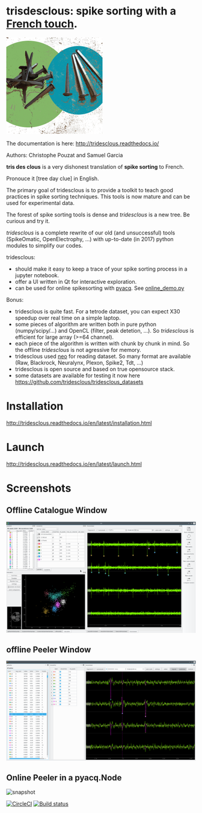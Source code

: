 # trisdesclous: spike sorting with a [French touch](https://fr.wikipedia.org/wiki/French_touch_(informatique)).

![icon](tridesclous/gui/icons/png/main_icon.png)

The documentation is here: http://tridesclous.readthedocs.io/

Authors: Christophe Pouzat and Samuel Garcia

**tris des clous** is a very dishonest translation of **spike sorting** to French.

Pronouce it [tree day clue] in English.

The primary goal of tridesclous is to provide a toolkit to teach good practices in spike sorting techniques.
This tools is now mature and can be used for experimental data.

The forest of spike sorting tools is dense and *tridesclous* is a new tree.
Be curious and try it.

*tridesclous* is a complete rewrite of our old (and unsuccessful) tools (SpikeOmatic, OpenElectrophy, ...)
with up-to-date (in 2017) python modules to simplify our codes.

tridesclous:
  * should make it easy to keep a trace of your spike sorting process in
    a jupyter notebook.
  * offer a UI written in Qt for interactive exploration.
  * can be used for online spikesorting with [pyacq](http://pyacq.readthedocs.io). See [online_demo.py](https://github.com/tridesclous/tridesclous/blob/master/example/online_demo.py)


Bonus:
  * tridesclous is quite fast. For a tetrode dataset, you can expect X30 speedup over real time on a simple laptop.
  * some pieces of algorithm are written both in pure python (numpy/scipy/...) and OpenCL (filter, peak detetion, ...). So *tridesclous* is efficient for large array (>=64 channel).
  * each piece of the algorithm is written with chunk by chunk in mind. So the offline *tridesclous* is not agressive for memory.
  * tridesclous used [neo](https://github.com/NeuralEnsemble/python-neo) for reading dataset. So many format are available (Raw, Blackrock, Neuralynx, Plexon, Spike2, Tdt, ...)
  * tridesclous is open source and based on true opensource stack.
  * some datasets are available for testing it now here https://github.com/tridesclous/tridesclous_datasets


# Installation

http://tridesclous.readthedocs.io/en/latest/installation.html

# Launch

http://tridesclous.readthedocs.io/en/latest/launch.html


# Screenshots

## Offline Catalogue Window
![snapshot](doc/img/snapshot_cataloguewindow.png)

## offline Peeler Window
![snapshot](doc/img/snapshot_peelerwindow.png)

## Online Peeler in a pyacq.Node
![snapshot](doc/img/online_tridesclous.gif)



[![CircleCI](https://circleci.com/gh/tridesclous/tridesclous.svg?style=svg)](https://circleci.com/gh/tridesclous/tridesclous)
[![Build status](https://ci.appveyor.com/api/projects/status/7cqmevwu0r3sq87e?svg=true)](https://ci.appveyor.com/project/samuelgarcia/tridesclous)

